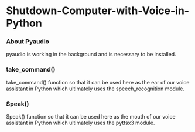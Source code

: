 # Shutdown-Computer-with-Voice-in-Python

### About Pyaudio

pyaudio is working in the background and is necessary to be installed.

### take_command()
take_command() function so that it can be used here as the ear of our voice assistant in Python which ultimately uses the speech_recognition module.

### Speak()
Speak() function so that it can be used here as the mouth of our voice assistant in Python which ultimately uses the pyttsx3 module.
